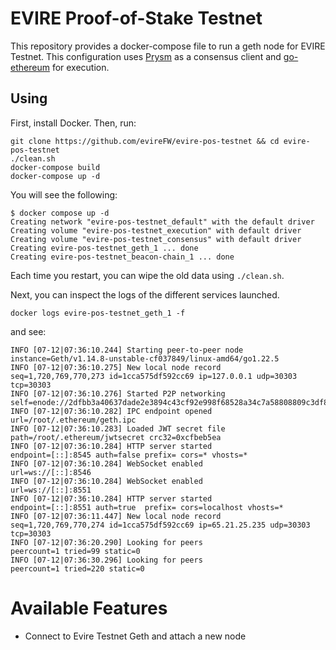 # EVIRE Proof-of-Stake Testnet

This repository provides a docker-compose file to run a geth node for EVIRE Testnet. This configuration uses [Prysm](https://github.com/prysmaticlabs/prysm) as a consensus client and [go-ethereum](https://github.com/ethereum/go-ethereum) for execution. 


## Using

First, install Docker. Then, run:

```
git clone https://github.com/evireFW/evire-pos-testnet && cd evire-pos-testnet
./clean.sh
docker-compose build
docker-compose up -d
```

You will see the following:

```
$ docker compose up -d
Creating network "evire-pos-testnet_default" with the default driver
Creating volume "evire-pos-testnet_execution" with default driver
Creating volume "evire-pos-testnet_consensus" with default driver
Creating evire-pos-testnet_geth_1 ... done
Creating evire-pos-testnet_beacon-chain_1 ... done
```

Each time you restart, you can wipe the old data using `./clean.sh`.

Next, you can inspect the logs of the different services launched. 

```
docker logs evire-pos-testnet_geth_1 -f
```

and see:

```
INFO [07-12|07:36:10.244] Starting peer-to-peer node               instance=Geth/v1.14.8-unstable-cf037849/linux-amd64/go1.22.5
INFO [07-12|07:36:10.275] New local node record                    seq=1,720,769,770,273 id=1cca575df592cc69 ip=127.0.0.1 udp=30303 tcp=30303
INFO [07-12|07:36:10.276] Started P2P networking                   self=enode://2dfbb3a40637dade2e3894c43cf92e998f68528a34c7a58808809c3df8bd8ae5542efe09c6d89063b695c9d856a1fb4982ed9931e7aa6061ad256bc1a0916276@127.0.0.1:30303
INFO [07-12|07:36:10.282] IPC endpoint opened                      url=/root/.ethereum/geth.ipc
INFO [07-12|07:36:10.283] Loaded JWT secret file                   path=/root/.ethereum/jwtsecret crc32=0xcfbeb5ea
INFO [07-12|07:36:10.284] HTTP server started                      endpoint=[::]:8545 auth=false prefix= cors=* vhosts=*
INFO [07-12|07:36:10.284] WebSocket enabled                        url=ws://[::]:8546
INFO [07-12|07:36:10.284] WebSocket enabled                        url=ws://[::]:8551
INFO [07-12|07:36:10.284] HTTP server started                      endpoint=[::]:8551 auth=true  prefix= cors=localhost vhosts=*
INFO [07-12|07:36:11.447] New local node record                    seq=1,720,769,770,274 id=1cca575df592cc69 ip=65.21.25.235 udp=30303 tcp=30303
INFO [07-12|07:36:20.290] Looking for peers                        peercount=1 tried=99 static=0
INFO [07-12|07:36:30.296] Looking for peers                        peercount=1 tried=220 static=0
```

# Available Features

- Connect to Evire Testnet Geth and attach a new node
